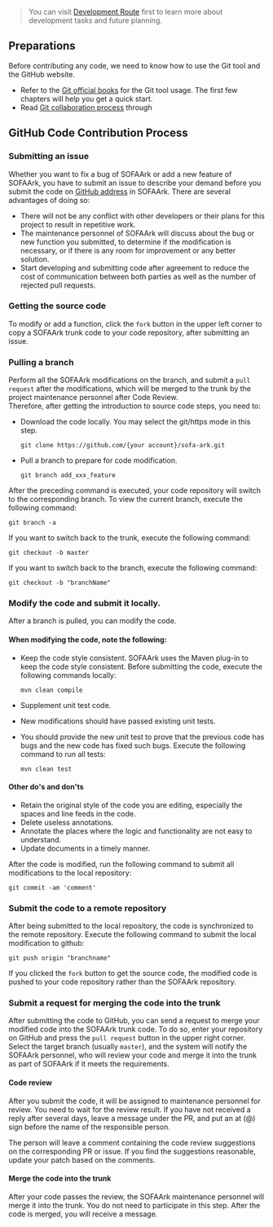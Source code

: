 ﻿> You can visit [Development Route](./roadmap) first to learn more about development tasks and future planning.

## Preparations

Before contributing any code, we need to know how to use the Git tool and the GitHub website.

* Refer to the [Git official books](http://git-scm.com/book/zh/v1) for the Git tool usage. The first few chapters will help you get a quick start.
* Read [Git collaboration process](http://www.ruanyifeng.com/blog/2015/12/git-workflow.html) through

## GitHub Code Contribution Process

### Submitting an issue

Whether you want to fix a bug of SOFAArk or add a new feature of SOFAArk, you have to submit an issue to describe your demand before you submit the code on [GitHub  address](https://github.com/sofastack/sofa-ark) in SOFAArk. There are several advantages of doing so:

* There will not be any conflict with other developers or their plans for this project to result in repetitive work.
* The maintenance personnel of SOFAArk will discuss about the bug or new function you submitted, to determine if the modification is necessary, or if there is any room for improvement or any better solution.
* Start developing and submitting code after agreement to reduce the cost of communication between both parties as well as the number of rejected pull requests.


### Getting the source code

To modify or add a function, click the `fork` button in the upper left corner to copy a SOFAArk trunk code to your code repository, after submitting an issue.

### Pulling a branch

Perform all the SOFAArk modifications on the branch, and submit a `pull request` after the modifications, which will be merged to the trunk by the project maintenance personnel after Code Review.  
Therefore, after getting the introduction to source code steps, you need to:

* Download the code locally. You may select the git/https mode in this step.

  ```text
  git clone https://github.com/{your account}/sofa-ark.git 
  ```

* Pull a branch to prepare for code modification.

  ```text
  git branch add_xxx_feature
  ```
  
After the preceding command is executed, your code repository will switch to the corresponding branch. To view the current branch, execute the following command:
  
```text
git branch -a
```

If you want to switch back to the trunk, execute the following command:
  
```text
git checkout -b master
```
  
If you want to switch back to the branch, execute the following command:
  
```text
git checkout -b "branchName"
```

### Modify the code and submit it locally.

After a branch is pulled, you can modify the code.

#### When modifying the code, note the following:

* Keep the code style consistent. SOFAArk uses the Maven plug-in to keep the code style consistent. Before submitting the code, execute the following commands locally:
  
  ```text
  mvn clean compile
  ```

* Supplement unit test code.
* New modifications should have passed existing unit tests.
* You should provide the new unit test to prove that the previous code has bugs and the new code has fixed such bugs. Execute the following command to run all tests:
  ```text
  mvn clean test
  ```

#### Other do's and don'ts

* Retain the original style of the code you are editing, especially the spaces and line feeds in the code.
* Delete useless annotations.
* Annotate the places where the logic and functionality are not easy to understand.
* Update documents in a timely manner.

After the code is modified, run the following command to submit all modifications to the local repository:
  
  ```
  git commit -am 'comment'
  ```

### Submit the code to a remote repository

After being submitted to the local repository, the code is synchronized to the remote repository. Execute the following command to submit the local modification to github:

```
git push origin "branchname"
```

If you clicked the `fork` button to get the source code, the modified code is pushed to your code repository rather than the SOFAArk repository.

### Submit a request for merging the code into the trunk

After submitting the code to GitHub, you can send a request to merge your modified code into the SOFAArk trunk code. To do so, enter your repository on GitHub and press the `pull request` button in the upper right corner. Select the target branch (usually `master`), and the system will notify the SOFAArk personnel, who will review your code and merge it into the trunk as part of SOFAArk if it meets the requirements.

#### Code review

After you submit the code, it will be assigned to maintenance personnel for review. You need to wait for the review result. If you have not received a reply after several days, leave a message under the PR, and put an at (@) sign before the name of the responsible person.

The person will leave a comment containing the code review suggestions on the corresponding PR or issue. If you find the suggestions reasonable, update your patch based on the comments.

#### Merge the code into the trunk

After your code passes the review, the SOFAArk maintenance personnel will merge it into the trunk. You do not need to participate in this step. After the code is merged, you will receive a message.
